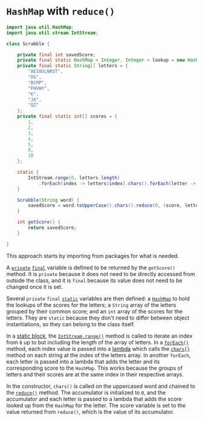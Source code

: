 # `HashMap` with `reduce()`

```java
import java.util.HashMap;
import java.util.stream.IntStream;

class Scrabble {

    private final int savedScore;
    private final static HashMap < Integer, Integer > lookup = new HashMap(26);
    private final static String[] letters = {
        "AEIOULNRST",
        "DG",
        "BCMP",
        "FHVWY",
        "K",
        "JX",
        "QZ"
    };
    private final static int[] scores = {
        1,
        2,
        3,
        4,
        5,
        8,
        10
    };

    static {
        IntStream.range(0, letters.length)
            .forEach(index -> letters[index].chars().forEach(letter -> lookup.put(letter, scores[index])));
    }

    Scrabble(String word) {
        savedScore = word.toUpperCase().chars().reduce(0, (score, letter) -> score + lookup.get(letter));
    }

    int getScore() {
        return savedScore;
    }

}
```

This approach starts by importing from packages for what is needed.

A [`private`][private] [`final`][final] variable is defined to be returned by the `getScore()` method.
It is `private` because it does not need to be directly accessed from outside the class, and it is `final` because its value does not need to be changed once it is set.

Several `private` `final` [`static`][static] variables are then defined:
a [`HashMap`][hashmap] to hold the lookups of the scores for the letters;
a `String` array  of the letters grouped by their common score;
and an `int` array of the scores for the letters.
They are `static` because they don't need to differ between object instantiations, so they can belong to the class itself.

In a [static block][static-block], the [`IntStream.range()`][range] method is called to iterate an index from `0` up to but including the length of the array of letters.
In a [`forEach()`][foreach] method, each index value is passed into a [lambda][lambda] which calls the [`chars{}`][chars] method on each string at the index of the letters array.
In another `forEach`, each letter is passed into a lambda that adds the letter and its corresponding score to the `HashMap`.
This works because the groups of letters and their scores are at the same index in their respective arrays.

In the constructor, `chars()` is called on the uppercased word and chained to the [`reduce()`][reduce] method.
The accumulator is initialized to `0`, and the accumulator and each letter is passed to a lambda that adds the score looked up from the `HashMap` for the letter.
The score variable is set to the value returned from `reduce()`, which is the value of its accumulator.

[private]: https://en.wikibooks.org/wiki/Java_Programming/Keywords/private
[final]: https://en.wikibooks.org/wiki/Java_Programming/Keywords/final
[static]: https://en.wikibooks.org/wiki/Java_Programming/Keywords/static
[hashmap]: https://docs.oracle.com/javase/8/docs/api/java/util/HashMap.html
[static-block]: https://www.geeksforgeeks.org/static-blocks-in-java/
[range]: https://docs.oracle.com/javase/8/docs/api/java/util/stream/IntStream.html#range-int-int-
[foreach]: https://docs.oracle.com/javase/9/docs/api/java/util/Map.html#forEach-java.util.function.BiConsumer-
[lambda]: https://www.geeksforgeeks.org/lambda-expressions-java-8/
[chars]: https://docs.oracle.com/en/java/javase/11/docs/api/java.base/java/lang/String.html#chars()
[reduce]: https://docs.oracle.com/javase/8/docs/api/java/util/stream/IntStream.html#reduce-int-java.util.function.IntBinaryOperator-
